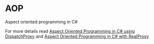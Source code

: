 # AOP
Aspect oriented programming in C#

For more details read [Aspect Oriented Programming in C# using DispatchProxy](https://www.codeproject.com/Articles/1219720/Aspect-Oriented-Programming-in-Csharp-using-Dispat) and [Aspect Oriented Programming in C# with RealProxy](https://www.codeproject.com/Articles/1204871/Aspect-Oriented-Programming-in-Csharp-with-RealPro)
